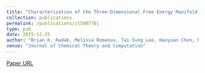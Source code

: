 ```yaml
---
title: "Characterization of the Three-Dimensional Free Energy Manifold for the Uracil Ribonucleoside from Asynchronous Replica Exchange Simulations"
collection: publications
permalink: /publications/ct500776j
type: pub
date: 2015-12-25
author: "Brian K. Radak, Melissa Romanus, Tai-Sung Lee, Haoyuan Chen, Ming Huang, Antons Treikalis, Vivekanandan Balasubramanian, Shantenu Jha and Darrin M. York"
venue: "Journal of Chemical Theory and Computation"
---
```

[Paper URL](http://dx.doi.org/10.1021/ct500776j)
